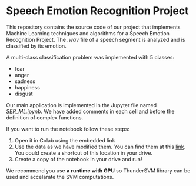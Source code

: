 # Speech Emotion Recognition Project

This repository contains the source code of our project that implements Machine Learning techniques and algorithms for a Speech Emotion Recognition Project. The *.wav* file of a speech segment is analyzed and is classified by its emotion.

A multi-class classification problem was implemented with 5 classes:
- fear
- anger
- sadness
- happiness
- disgust

Our main application is implemented in the Jupyter file named *SER_ML.ipynb*. We have added comments in each cell and before the definition of complex functions.

If you want to run the notebook follow these steps: 
1. Open it in Colab using the embedded link
2. Use the data as we have modified them. You can find them at this [link](https://drive.google.com/drive/folders/1JG8csrpCZ30BIujv13Y61AnYkasNHsaf?usp=sharing). You could create a shortcut of this location in your drive.
3. Create a copy of the notebook in your drive and run!

We recommend you use **a runtime with GPU** so ThunderSVM library can be used and accelarate the SVM computations.
